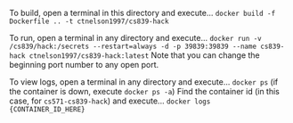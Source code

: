 To build, open a terminal in this directory and execute...
`docker build -f Dockerfile .. -t ctnelson1997/cs839-hack`

To run, open a terminal in any directory and execute...
`docker run -v /cs839/hack:/secrets --restart=always -d -p 39839:39839 --name cs839-hack ctnelson1997/cs839-hack:latest`
Note that you can change the beginning port number to any open port.

To view logs, open a terminal in any directory and execute...
`docker ps` (if the container is down, execute `docker ps -a`)
Find the container id (in this case, for `cs571-cs839-hack`) and execute...
`docker logs {CONTAINER_ID_HERE}`